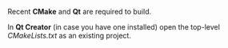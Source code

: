 Recent <b>CMake</b> and <b>Qt</b> are required to build.

In <b>Qt Creator</b> (in case you have one installed) open the top-level <i>CMakeLists.txt</i> as an existing project.
